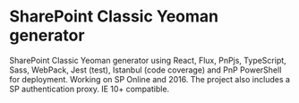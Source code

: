 # SharePoint Classic Yeoman generator
SharePoint Classic Yeoman generator using React, Flux, PnPjs, TypeScript, Sass, WebPack, Jest (test), Istanbul (code coverage) and PnP PowerShell for deployment. Working on SP Online and 2016. The project also includes a SP authentication proxy. IE 10+ compatible.